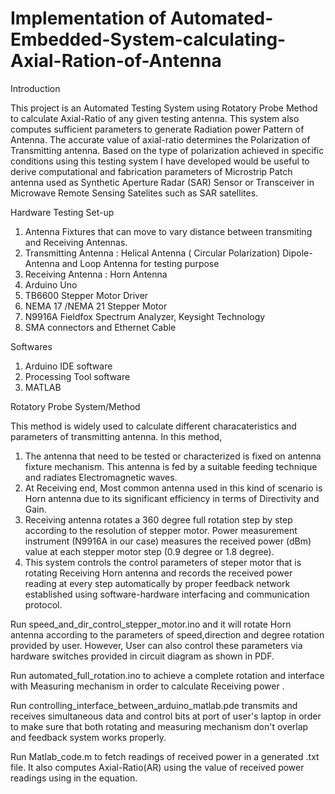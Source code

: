 # Implementation of Automated-Embedded-System-calculating-Axial-Ration-of-Antenna

Introduction

This project is an Automated Testing System using Rotatory Probe Method to calculate Axial-Ratio of any given testing antenna. This system also computes sufficient parameters to generate Radiation power Pattern of Antenna. 
The accurate value of axial-ratio determines the Polarization of Transmitting antenna. Based on the type of polarization achieved in specific conditions using this testing system I have developed would be useful to derive computational and fabrication parameters of Microstrip Patch antenna used as Synthetic Aperture Radar (SAR) Sensor or Transceiver in Microwave Remote Sensing Satelites such as SAR satellites.

Hardware Testing Set-up 

1) Antenna Fixtures that can move to vary distance between transmiting and Receiving Antennas.
2) Transmitting Antenna : Helical Antenna ( Circular Polarization)
                          Dipole-Antenna and Loop Antenna for testing purpose
3) Receiving Antenna : Horn Antenna
4) Arduino Uno
5) TB6600 Stepper Motor Driver
6) NEMA 17 /NEMA 21 Stepper Motor
7) N9916A Fieldfox Spectrum Analyzer, Keysight Technology
8) SMA connectors and Ethernet Cable 

Softwares

1) Arduino IDE software
2) Processing Tool software
3) MATLAB

Rotatory Probe System/Method

This method is widely used to calculate different characateristics and parameters of transmitting antenna.
In this method,
1) The antenna that need to be tested or characterized is fixed on antenna fixture mechanism. This antenna is fed by a suitable feeding    technique and radiates Electromagnetic waves.
2) At Receiving end, Most common antenna used in this kind of scenario is Horn antenna due to its significant efficiency in terms of        Directivity and Gain.
3) Receiving antenna rotates a 360 degree full rotation step by step according to the resolution of stepper motor. Power measurement        instrument (N9916A in our case) measures the received power (dBm) value at each stepper motor step (0.9 degree or 1.8 degree).
4) This system controls the control parameters of steper motor that is rotating Receiving Horn antenna and records the received power      reading at every step automatically by proper feedback network established using software-hardware interfacing and communication        protocol.

Run speed_and_dir_control_stepper_motor.ino and it will rotate Horn antenna according to the parameters of speed,direction and degree rotation provided by user. However, User can also control these parameters via hardware switches provided in circuit diagram as shown in PDF.

Run automated_full_rotation.ino to achieve a complete rotation and interface with Measuring mechanism in order to calculate Receiving power .

Run controlling_interface_between_arduino_matlab.pde transmits and receives simultaneous data and control bits at port of user's laptop in order to make sure that both rotating and measuring mechanism don't overlap and feedback system works properly.

Run Matlab_code.m to fetch readings of received power in a generated .txt file. It also computes Axial-Ratio(AR) using the value of received power readings using in the equation.



